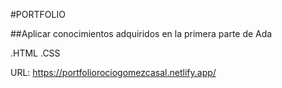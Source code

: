 #PORTFOLIO

##Aplicar conocimientos adquiridos en la primera parte de Ada

.HTML
.CSS

URL: https://portfoliorociogomezcasal.netlify.app/
